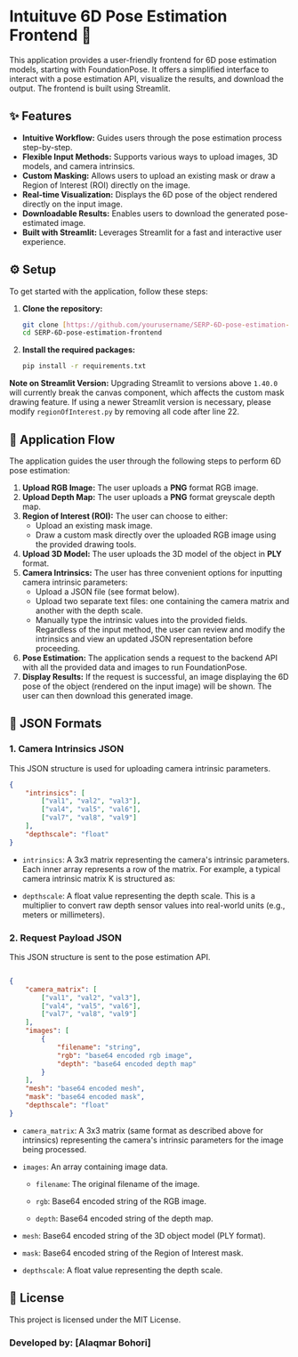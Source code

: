 # Intuituve 6D Pose Estimation Frontend 🚀

This application provides a user-friendly frontend for 6D pose estimation models, starting with FoundationPose. It offers a simplified interface to interact with a pose estimation API, visualize the results, and download the output. The frontend is built using Streamlit.

## ✨ Features

* **Intuitive Workflow:** Guides users through the pose estimation process step-by-step.
* **Flexible Input Methods:** Supports various ways to upload images, 3D models, and camera intrinsics.
* **Custom Masking:** Allows users to upload an existing mask or draw a Region of Interest (ROI) directly on the image.
* **Real-time Visualization:** Displays the 6D pose of the object rendered directly on the input image.
* **Downloadable Results:** Enables users to download the generated pose-estimated image.
* **Built with Streamlit:** Leverages Streamlit for a fast and interactive user experience.

## ⚙️ Setup

To get started with the application, follow these steps:

1.  **Clone the repository:**
    ```bash
    git clone [https://github.com/yourusername/SERP-6D-pose-estimation-frontend.git](https://github.com/yourusername/SERP-6D-pose-estimation-frontend.git)
    cd SERP-6D-pose-estimation-frontend
    ```
2.  **Install the required packages:**
    ```bash
    pip install -r requirements.txt
    ```

**Note on Streamlit Version:**
Upgrading Streamlit to versions above `1.40.0` will currently break the canvas component, which affects the custom mask drawing feature. If using a newer Streamlit version is necessary, please modify `regionOfInterest.py` by removing all code after line 22.

## 🚀 Application Flow

The application guides the user through the following steps to perform 6D pose estimation:

1.  **Upload RGB Image:** The user uploads a **PNG** format RGB image.
2.  **Upload Depth Map:** The user uploads a **PNG** format greyscale depth map.
3.  **Region of Interest (ROI):** The user can choose to either:
    * Upload an existing mask image.
    * Draw a custom mask directly over the uploaded RGB image using the provided drawing tools.
4.  **Upload 3D Model:** The user uploads the 3D model of the object in **PLY** format.
5.  **Camera Intrinsics:** The user has three convenient options for inputting camera intrinsic parameters:
    * Upload a JSON file (see format below).
    * Upload two separate text files: one containing the camera matrix and another with the depth scale.
    * Manually type the intrinsic values into the provided fields.
    Regardless of the input method, the user can review and modify the intrinsics and view an updated JSON representation before proceeding.
6.  **Pose Estimation:** The application sends a request to the backend API with all the provided data and images to run FoundationPose.
7.  **Display Results:** If the request is successful, an image displaying the 6D pose of the object (rendered on the input image) will be shown. The user can then download this generated image.

## 📄 JSON Formats

### 1. Camera Intrinsics JSON

This JSON structure is used for uploading camera intrinsic parameters.

```json
{
    "intrinsics": [
        ["val1", "val2", "val3"],
        ["val4", "val5", "val6"],
        ["val7", "val8", "val9"]
    ],
    "depthscale": "float"
}
```
- ```intrinsics```: A 3x3 matrix representing the camera's intrinsic parameters. Each inner array represents a row of the matrix. For example, a typical camera intrinsic matrix K is structured as:

- ```depthscale```: A float value representing the depth scale. This is a multiplier to convert raw depth sensor values into real-world units (e.g., meters or millimeters).

### 2. Request Payload JSON

This JSON structure is sent to the pose estimation API.
```JSON

{
    "camera_matrix": [
        ["val1", "val2", "val3"],
        ["val4", "val5", "val6"],
        ["val7", "val8", "val9"]
    ],
    "images": [
        {
            "filename": "string",
            "rgb": "base64 encoded rgb image",
            "depth": "base64 encoded depth map"
        }
    ],
    "mesh": "base64 encoded mesh",
    "mask": "base64 encoded mask",
    "depthscale": "float"
}
```
- ```camera_matrix```: A 3x3 matrix (same format as described above for intrinsics) representing the camera's intrinsic parameters for the image being processed.

- ```images```: An array containing image data.

    - ```filename```: The original filename of the image.

    - ```rgb```: Base64 encoded string of the RGB image.

    - ```depth```: Base64 encoded string of the depth map.

- ```mesh```: Base64 encoded string of the 3D object model (PLY format).

- ```mask```: Base64 encoded string of the Region of Interest mask.

- ```depthscale```: A float value representing the depth scale.

##  📄 License

This project is licensed under the MIT License.

### Developed by: [Alaqmar Bohori]